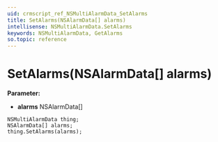 ```yaml
---
uid: crmscript_ref_NSMultiAlarmData_SetAlarms
title: SetAlarms(NSAlarmData[] alarms)
intellisense: NSMultiAlarmData.SetAlarms
keywords: NSMultiAlarmData, GetAlarms
so.topic: reference
---
```


# SetAlarms(NSAlarmData[] alarms)

**Parameter:** 
* **alarms** NSAlarmData[]

```crmscript
NSMultiAlarmData thing;
NSAlarmData[] alarms;
thing.SetAlarms(alarms);
```

